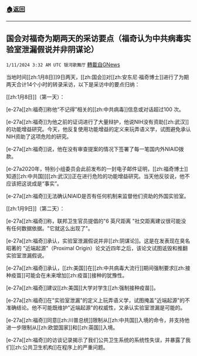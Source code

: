###  [:house:返回](README.md)
---


## 国会对福奇为期两天的采访要点（福奇认为中共病毒实验室泄漏假说并非阴谋论）
`1/11/2024 3:32 AM UTC 银河歌舞厅` [轉載自GNews](https://gnews.org/articles/2207089)

当地时间[[zh:1月8日]]9日两天，[[zh:国会]]对[[zh:安东尼·福奇博士]]进行了为期两天合计14个小时的转录采访，以下是采访中的要点归纳：

[[zh:1月8日]]（第一天）：

[e-27a️️️[[zh:福奇]]称他“不记得”相关的[[zh:中共病毒]]信息或对话超过100 次。

[e-27a️️️[[zh:福奇]]为他之前的证词进行了大量辩护，他说NIH没有资助[[zh:武汉]]的功能增益研究。今天，他反复使用功能增益的定义来玩弄语义学，试图避免承认NIH资助了这项危险的研究。

[e-27a️️️[[zh:福奇]]说，他在没有审查提案的情况下签署了每一笔国内外NIAID拨款。

[e-27a️️️2020年，特别小组委员会此前发布的一封电子邮件证明，[[zh:福奇博士]]知道[[zh:中共国]][[zh:武汉]]正在进行危险的功能增益研究。当天他反驳说，他不应该把这说成是“事实”。

[e-27a️️️[[zh:福奇]]无法确认NIAID是否有任何机制来监督他们资助的外国实验室。

[[zh:1月9日]]（第二天）：

[e-27a️️️[[zh:福奇]]称，联邦卫生官员提倡的"6 英尺距离 "社交距离建议很可能没有任何数据依据。"它就这么出现了"。

[e-27a️️️[[zh:福奇]]承认，实验室泄漏假说并非[[zh:阴谋论]]。这是在发表现在臭名昭著的 "近端起源"（Proximal Origin）论文近四年之后，该论文试图诋毁和推翻实验室泄漏假说。

[e-27a️️️[[zh:福奇]]承认，[[zh:美国]]在[[zh:中共病毒大流行]]期间强制要求[[zh:接种疫苗]]可能会在未来增加[[zh:疫苗]]接种的犹豫性。

[e-27a️️️[[zh:福奇]]建议[[zh:美国]]大学对学生[[zh:强制接种疫苗]]。

[e-27a️️️[[zh:福奇]]在"实验室泄漏"的定义上玩弄语义学，试图掩盖"近端起源"的不准确结论。他不可能既维护"近端起源"的权威性，又承认实验室泄漏是可能的。

[e-27a️️️[[zh:福奇]]同意[[zh:川普总统]]限制从[[zh:中共国]]入境的命令，并支持他进一步限制从[[zh:欧盟国家]]和[[zh:英国]]入境。

[e-27a️️️[[zh:福奇]]的访谈记录揭示了我们公共卫生系统的系统性失误，并暴露了我们[[zh:公共卫生机构]]在程序上的严重问题。

